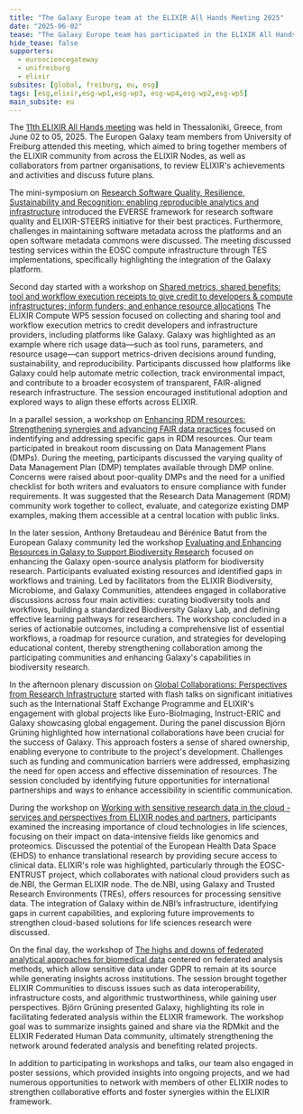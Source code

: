 ```yaml
---
title: "The Galaxy Europe team at the ELIXIR All Hands Meeting 2025"
date: "2025-06-02"
tease: "The Galaxy Europe team has participated in the ELIXIR All Hands meeting 2025 in Thessaloniki, Greece."
hide_tease: false
supporters:
  - eurosciencegateway
  - unifreiburg
  - elixir
subsites: [global, freiburg, eu, esg]
tags: [esg,elixir,esg-wp1,esg-wp3, esg-wp4,esg-wp2,esg-wp5]
main_subsite: eu
---
```


The [11th ELIXIR All Hands meeting](https://elixir-events.eventscase.com/EN/ahm2025) was held in Thessaloniki, Greece, from June 02 to 05, 2025. The Europen Galaxy team members from University of Freiburg attended this meeting, which aimed to bring together members of the ELIXIR community from across the ELIXIR Nodes, as well as collaborators from partner organisations, to review ELIXIR's achievements and activities and discuss future plans.

The mini-symposium on [Research Software Quality, Resilience, Sustainability and Recognition: enabling reproducible analytics and infrastructure](https://docs.google.com/document/d/1nX1IC_mZ1eQhTUw9lPq9POJ7hb0Hfb5b7e2_fKIvP2U) introduced the EVERSE framework for research software quality and ELIXIR-STEERS initiative for their best practices. Furthermore, challenges in maintaining software metadata across the platforms and an open software metadata commons were discussed. The meeting discussed testing services within the EOSC compute infrastructure through TES implementations, specifically highlighting the integration of the Galaxy platform.


Second day started with a workshop on [Shared metrics, shared benefits: tool and workflow execution receipts to give credit to developers & compute infrastructures; inform funders; and enhance resource allocations](https://docs.google.com/document/d/1LffZyL2DWh2zE7LF8ZXf1lK4lXw_24-aUT51RDulBXI)
The ELIXIR Compute WP5 session focused on collecting and sharing tool and workflow execution metrics to credit developers and infrastructure providers, including platforms like Galaxy. Galaxy was highlighted as an example where rich usage data—such as tool runs, parameters, and resource usage—can support metrics-driven decisions around funding, sustainability, and reproducibility. Participants discussed how platforms like Galaxy could help automate metric collection, track environmental impact, and contribute to a broader ecosystem of transparent, FAIR-aligned research infrastructure. The session encouraged institutional adoption and explored ways to align these efforts across ELIXIR.

In a parallel session, a workshop on [Enhancing RDM resources: Strengthening synergies and advancing FAIR data practices](https://docs.google.com/document/d/1rlD4pCGFczZSsjOITj8_inYnkb_oGagTO5q2S3i55To) focused on indentifying and addressing specific gaps in RDM resources. Our team participated in breakout room discussing on Data Management Plans (DMPs).
During the meeting, participants discussed the varying quality of Data Management Plan (DMP) templates available through DMP online. Concerns were raised about poor-quality DMPs and the need for a unified checklist for both writers and evaluators to ensure compliance with funder requirements. It was suggested that the Research Data Management (RDM) community work together to collect, evaluate, and categorize existing DMP examples, making them accessible at a central location with public links.

In the later session, Anthony Bretaudeau and Bérénice Batut from the European Galaxy community led the workshop [Evaluating and Enhancing Resources in Galaxy to Support Biodiversity Research](https://docs.google.com/document/d/1KDePe0yBUwNSTKYNn4tZa3FV3Icy--gbgrPOFOfA-KA/) focused on enhancing the Galaxy open-source analysis platform for biodiversity research. Participants evaluated existing resources and identified gaps in workflows and training. Led by facilitators from the ELIXIR Biodiversity, Microbiome, and Galaxy Communities, attendees engaged in collaborative discussions across four main activities: curating biodiversity tools and workflows, building a standardized Biodiversity Galaxy Lab, and defining effective learning pathways for researchers. The workshop concluded in a series of actionable outcomes, including a comprehensive list of essential workflows, a roadmap for resource curation, and strategies for developing educational content, thereby strengthening collaboration among the participating communities and enhancing Galaxy's capabilities in biodiversity research.

In the afternoon plenary discussion on [Global Collaborations: Perspectives from Research Infrastructure](https://docs.google.com/document/d/14_Ns0zVzsFIsKh6bHVLIOkQ0zsykeoZunfOFc7tdqs0/) started with flash talks on significant initiatives such as the International Staff Exchange Programme and ELIXIR's engagement with global projects like Euro-BioImaging, Instruct-ERIC and Galaxy showcasing global engagement. During the panel discussion Björn Grüning highlighted how international collaborations have been crucial for the success of Galaxy. This approach fosters a sense of shared ownership, enabling everyone to contribute to the project's development. Challenges such as funding and communication barriers were addressed, emphasizing the need for open access and effective dissemination of resources. The session concluded by identifying future opportunities for international partnerships and ways to enhance accessibility in scientific communication.

During the workshop on [Working with sensitive research data in the cloud - services and perspectives from ELIXIR nodes and partners](https://docs.google.com/document/d/1iBn7RYQMMwITxxnf1g1SoircJgfUcaYXkcfhQ1GeXlk), participants examined the increasing importance of cloud technologies in life sciences, focusing on their impact on data-intensive fields like genomics and proteomics. Discussed the potential of the European Health Data Space (EHDS) to enhance translational research by providing secure access to clinical data. ELIXIR's role was highlighted, particularly through the EOSC-ENTRUST project, which collaborates with national cloud providers such as de.NBI, the German ELIXIR node. The de.NBI, using Galaxy and Trusted Research Environments (TREs), offers resources for processing sensitive data. The integration of Galaxy within de.NBI’s infrastructure, identifying gaps in current capabilities, and exploring future improvements to strengthen cloud-based solutions for life sciences research were discussed.

On the final day, the workshop of [The highs and downs of federated analytical 	approaches for biomedical data](https://docs.google.com/document/d/1Fh4NK7x4xE2T3CPh6v5Bqb9kuCQIz7jn8iBq_tYBNKs) centered on federated analysis methods, which allow sensitive data under GDPR to remain at its source while generating insights across institutions. The session brought together ELIXIR Communities to discuss issues such as data interoperability, infrastructure costs, and algorithmic trustworthiness, while gaining user perspectives. Björn Grüning presented Galaxy, highlighting its role in facilitating federated analysis within the ELIXIR framework. The workshop goal was to summarize insights gained and share via the RDMkit and the ELIXIR Federated Human Data community, ultimately strengthening the network around federated analysis and benefiting related projects.


In addition to participating in workshops and talks, our team also engaged in poster sessions, which provided insights into ongoing projects, and we had numerous opportunities to network with members of other ELIXIR nodes to strengthen collaborative efforts and foster synergies within the ELIXIR framework.

